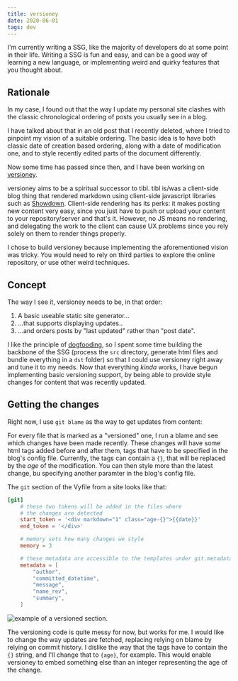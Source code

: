 ```yaml
---
title: versioney
date: 2020-06-01
tags: dev
---
```


I'm currently writing a SSG, like the majority of developers do at some point in their life.
Writing a SSG is fun and easy, and can be a good way of learning a new language, or implementing weird and quirky features that you thought about.

## Rationale
In my case, I found out that the way I update my personal site clashes with the classic chronological ordering of posts you usually see in a blog.

I have talked about that in an old post that I recently deleted, where I tried to pinpoint my vision of a suitable ordering.
The basic idea is to have both classic date of creation based ordering, along with a date of modification one, and to style recently edited parts of the document differently.

Now some time has passed since then, and I have been working on [versioney](https://versioney.gitlab.io).

versioney aims to be a spiritual successor to tibl.
tibl is/was a client-side blog thing that rendered markdown using client-side javascript libraries such as [Showdown](http://showdownjs.com/).
Client-side rendering has its perks: it makes posting new content very easy, since you just have to push or upload your content to your repository/server and that's it.
However, no JS means no rendering, and delegating the work to the client can cause UX problems since you rely solely on them to render things properly.

I chose to build versioney because implementing the aforementioned vision was tricky. You would need to rely on third parties to explore the online repository, or use other weird techniques.

## Concept
The way I see it, versioney needs to be, in that order:

1. A basic useable static site generator...
1. ...that supports displaying updates..
1. ...and orders posts by "last updated" rather than "post date".

I like the principle of [dogfooding](https://en.wikipedia.org/wiki/Eating_your_own_dog_food), so I spent some time building the backbone of the SSG (process the `src` directory, generate html files and bundle everything in a `dst` folder) so that I could use versioney right away and tune it to my needs.
Now that everything _kinda_ works, I have begun implementing basic versioning support, by being able to provide style changes for content that was recently updated.

## Getting the changes
Right now, I use `git blame` as the way to get updates from content:

For every file that is marked as a "versioned" one, I run a blame and see which changes have been made recently. These changes will have some html tags added before and after them, tags that have to be specified in the blog's config file.
Currently, the tags can contain a `{}`, that will be replaced by the _age_ of the modification. You can then style more than the latest change, bu specifying another paramter in the blog's config file.

The `git` section of the Vyfile from a site looks like that:

```toml
[git]
    # these two tokens will be added in the files where
    # the changes are detected
    start_token = '<div markdown="1" class="age-{}">{{date}}'
    end_token = '</div>'

    # memory sets how many changes we style
    memory = 3

    # these metadata are accessible to the templates under git.metadata.foo
    metadata = [
        "author",
        "committed_datetime",
        "message",
        "name_rev",
        "summary",
    ]
```

![example of a versioned section.](https://ujj.space/static/img/versioning-example.png)


The versioning code is quite messy for now, but works for me.
I would like to change the way updates are fetched, replacing relying on blame by relying on commit history.
I dislike the way that the tags have to contain the `{}` string, and I'll change that to `{age}`, for example.
This would enable versioney to embed something else than an integer representing the age of the change.

